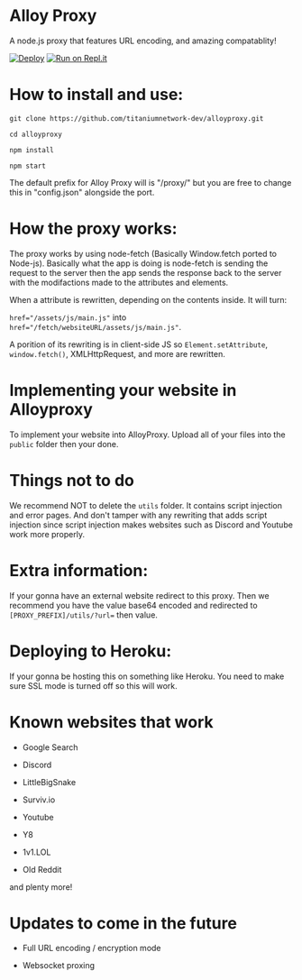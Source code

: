 # Alloy Proxy

A node.js proxy that features URL encoding, and amazing compatablity!

[![Deploy](https://www.herokucdn.com/deploy/button.svg)](https://heroku.com/deploy?template=https://github.com/titaniumnetwork-dev/alloyproxy/)
[![Run on Repl.it](https://repl.it/badge/github/titaniumnetwork-dev/alloyproxy)](https://repl.it/github/titaniumnetwork-dev/alloyproxy)

# How to install and use:

`git clone https://github.com/titaniumnetwork-dev/alloyproxy.git`

`cd alloyproxy`

`npm install`

`npm start`

The default prefix for Alloy Proxy will is "/proxy/" but you are free to change this in "config.json" alongside the port.

# How the proxy works:

The proxy works by using node-fetch (Basically Window.fetch ported to Node-js). 
Basically what the app is doing is node-fetch is sending the request to the server then
the app sends the response back to the server with the modifactions made to the attributes and elements.

When a attribute is rewritten, depending on the contents inside. It will turn:

`href="/assets/js/main.js"` into `href="/fetch/websiteURL/assets/js/main.js"`.

A porition of its rewriting is in client-side JS so `Element.setAttribute`, `window.fetch()`, XMLHttpRequest, and more are rewritten.

# Implementing your website in Alloyproxy

To implement your website into AlloyProxy. Upload all of your files into the `public` folder then your done.

# Things not to do

We recommend NOT to delete the `utils` folder. It contains script injection and error pages. And don't tamper with any rewriting that adds script injection since script injection makes websites such as Discord and Youtube work more properly.

# Extra information:

If your gonna have an external website redirect to this proxy. Then we recommend you have the value base64 encoded and redirected to `[PROXY_PREFIX]/utils/?url=` then value.

# Deploying to Heroku:

If your gonna be hosting this on something like Heroku. You need to make sure SSL mode is turned off so this will work.

# Known websites that work

- Google Search

- Discord

- LittleBigSnake

- Surviv.io

- Youtube

- Y8

- 1v1.LOL

- Old Reddit

and plenty more!


# Updates to come in the future

- Full URL encoding / encryption mode

- Websocket proxing
